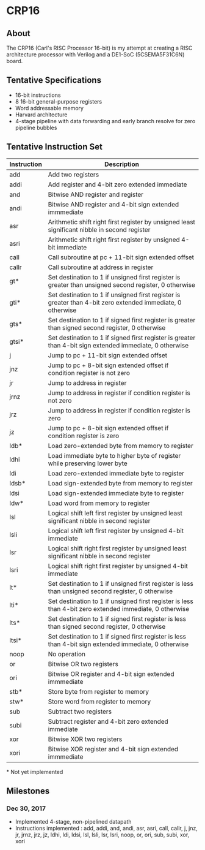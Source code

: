 # CRP16

## About

The CRP16 (Carl's RISC Processor 16-bit) is my attempt at creating a RISC architecture processor with Verilog and a DE1-SoC (5CSEMA5F31C6N) board.

## Tentative Specifications
- 16-bit instructions
- 8 16-bit general-purpose registers
- Word addressable memory
- Harvard architecture
- 4-stage pipeline with data forwarding and early branch resolve for zero pipeline bubbles

## Tentative Instruction Set

| Instruction | Description |
| - | - |
| add | Add two registers |
| addi | Add register and 4-bit zero extended immediate |
| and | Bitwise AND register and register |
| andi | Bitwise AND register and 4-bit sign extended immmediate |
| asr | Arithmetic shift right first register by unsigned least significant nibble in second register | 
| asri | Arithmetic shift right first register by unsigned 4-bit immediate | 
| call | Call subroutine at pc + 11-bit sign extended offset |
| callr | Call subroutine at address in register |
| gt* | Set destination to 1 if unsigned first register is greater than unsigned second register, 0 otherwise |
| gti* | Set destination to 1 if unsigned first register is greater than 4-bit zero extended immediate, 0 otherwise |
| gts* | Set destination to 1 if signed first register is greater than signed second register, 0 otherwise |
| gtsi* | Set destination to 1 if signed first register is greater than 4-bit sign extended immediate, 0 otherwise |
| j | Jump to pc + 11-bit sign extended offset |
| jnz | Jump to pc + 8-bit sign extended offset if condition register is not zero |
| jr | Jump to address in register |
| jrnz | Jump to address in register if condition register is not zero |
| jrz | Jump to address in register if condition register is zero |
| jz | Jump to pc + 8-bit sign extended offset if condition register is zero |
| ldb* | Load zero-extended byte from memory to register |
| ldhi | Load immediate byte to higher byte of register while preserving lower byte |
| ldi | Load zero-extended immediate byte to register |
| ldsb* | Load sign-extended byte from memory to register |
| ldsi | Load sign-extended immediate byte to register |
| ldw* | Load word from memory to register |
| lsl | Logical shift left first register by unsigned least significant nibble in second register |
| lsli | Logical shift left first register by unsigned 4-bit immediate |
| lsr | Logical shift right first register by unsigned least significant nibble in second register | 
| lsri | Logical shift right first register by unsigned 4-bit immediate | 
| lt* | Set destination to 1 if unsigned first register is less than unsigned second register, 0 otherwise |
| lti* | Set destination to 1 if unsigned first register is less than 4-bit zero extended immediate, 0 otherwise |
| lts* | Set destination to 1 if signed first register is less than signed second register, 0 otherwise |
| ltsi* | Set destination to 1 if signed first register is less than 4-bit sign extended immediate, 0 otherwise |
| noop | No operation |
| or | Bitwise OR two registers |
| ori | Bitwise OR register and 4-bit sign extended immmediate |
| stb* | Store byte from register to memory |
| stw* | Store word from register to memory |
| sub | Subtract two registers |
| subi | Subtract register and 4-bit zero extended immediate |
| xor | Bitwise XOR two registers |
| xori | Bitwise XOR register and 4-bit sign extended immmediate |

\* Not yet implemented

## Milestones

### Dec 30, 2017
  - Implemented 4-stage, non-pipelined datapath
  - Instructions implemented : add, addi, and, andi, asr, asri, call, callr, j, jnz, jr, jrnz, jrz, jz, ldhi, ldi, ldsi, lsl, lsli, lsr, lsri, noop, or, ori, sub, subi, xor, xori
